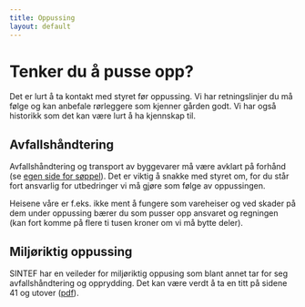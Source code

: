 ```yaml
---
title: Oppussing
layout: default
---
```


# Tenker du å pusse opp?
Det er lurt å ta kontakt med styret før oppussing. Vi har retningslinjer du må følge og kan anbefale rørleggere som kjenner gården godt. 
Vi har også historikk som det kan være lurt å ha kjennskap til. 

## Avfallshåndtering
Avfallshåndtering og transport av byggevarer må være avklart på forhånd (se [egen side for søppel](/søppel)). 
Det er viktig å snakke med styret om, for du står fort ansvarlig for utbedringer vi må gjøre som følge av 
oppussingen. 

Heisene våre er f.eks. ikke ment å fungere som vareheiser og ved skader på dem under oppussing bærer du
som pusser opp ansvaret og regningen (kan fort komme på flere ti tusen kroner om vi må bytte deler).

## Miljøriktig oppussing
SINTEF har en veileder for miljøriktig oppusing som blant annet tar for seg avfallshåndtering og opprydding. Det kan være verdt å ta en titt på sidene 41 og utover ([pdf](https://www.sintef.no/globalassets/upload/byggforsk/forbrukerveileder_miljoriktig_oppussing.pdf)).
